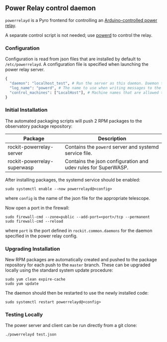 ## Power Relay control daemon

`powerrelayd` is a Pyro frontend for controlling an [Arduino-controlled power relay](https://github.com/rockit-astro/dehumidifier-switch).

A separate control script is not needed; use [powerd](https://github.com/rockit-astro/powerd) to control the relay.

### Configuration

Configuration is read from json files that are installed by default to `/etc/powerrelayd`.
A configuration file is specified when launching the power relay server.

```python
{
  "daemon": "localhost_test", # Run the server as this daemon. Daemon types are registered in `rockit.common.daemons`.
  "log_name": "powerd", # The name to use when writing messages to the observatory log.
  "control_machines": ["LocalHost"], # Machine names that are allowed to control (rather than just query) state. Machine names are registered in `rockit.common.IP`.
}
```

### Initial Installation

The automated packaging scripts will push 2 RPM packages to the observatory package repository:

| Package                         | Description                                                                              |
|---------------------------------|------------------------------------------------------------------------------------------|
| rockit-powerrelay-server        | Contains the `powerd` server and systemd service file.                                   |
| rockit-powerrelay-superwasp     | Contains the json configuration and udev rules for SuperWASP.                            |

After installing packages, the systemd service should be enabled:

```
sudo systemctl enable --now powerrelayd@<config>
```

where `config` is the name of the json file for the appropriate telescope.

Now open a port in the firewall:
```
sudo firewall-cmd --zone=public --add-port=<port>/tcp --permanent
sudo firewall-cmd --reload
```
where `port` is the port defined in `rockit.common.daemons` for the daemon specified in the power relay config.

### Upgrading Installation

New RPM packages are automatically created and pushed to the package repository for each push to the `master` branch.
These can be upgraded locally using the standard system update procedure:
```
sudo yum clean expire-cache
sudo yum update
```

The daemon should then be restarted to use the newly installed code:
```
sudo systemctl restart powerrelayd@<config>
```

### Testing Locally

The power server and client can be run directly from a git clone:
```
./powerrelayd test.json
```
